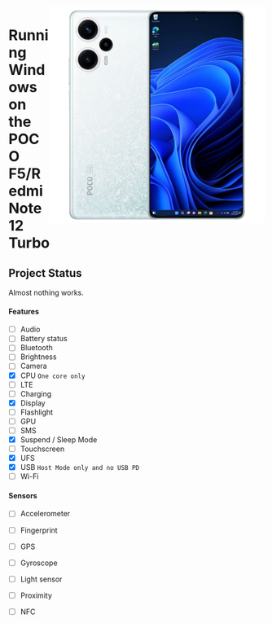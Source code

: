 <img align="right" src="https://raw.githubusercontent.com/Xhdsos/Port-Windows-POCO-F5-RN12T/main/marble.png" width="425" alt="Windows running on POCO F5/Redmi Note 12 Turbo">

# Running Windows on the POCO F5/Redmi Note 12 Turbo

## Project Status
Almost nothing works.

#### Features
- [ ] Audio
- [ ] Battery status
- [ ] Bluetooth
- [ ] Brightness 
- [ ] Camera
- [X] CPU ```One core only```
- [ ] LTE
- [ ] Charging
- [x] Display
- [ ] Flashlight
- [ ] GPU
- [ ] SMS
- [X] Suspend / Sleep Mode
- [ ] Touchscreen 
- [x] UFS
- [X] USB ```Host Mode only and no USB PD```
- [ ] Wi-Fi

#### Sensors
- [ ] Accelerometer
- [ ] Fingerprint
- [ ] GPS
- [ ] Gyroscope
- [ ] Light sensor
- [ ] Proximity
- [ ] NFC




















